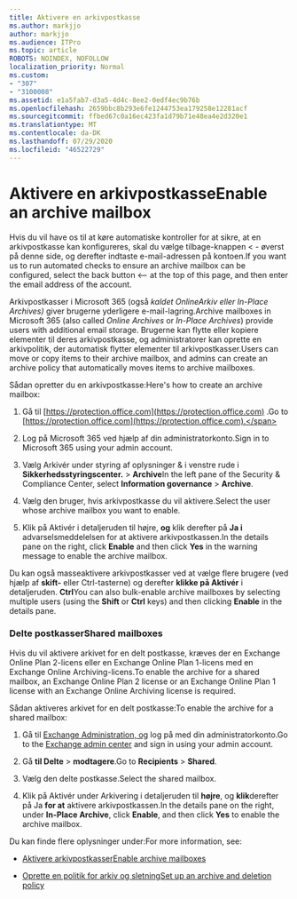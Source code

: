 ```yaml
---
title: Aktivere en arkivpostkasse
ms.author: markjjo
author: markjjo
ms.audience: ITPro
ms.topic: article
ROBOTS: NOINDEX, NOFOLLOW
localization_priority: Normal
ms.custom:
- "307"
- "3100008"
ms.assetid: e1a5fab7-d3a5-4d4c-8ee2-0edf4ec9b76b
ms.openlocfilehash: 2659bbc8b293e6fe1244753ea179258e12281acf
ms.sourcegitcommit: ffbed67c0a16ec423fa1d79b71e48ea4e2d320e1
ms.translationtype: MT
ms.contentlocale: da-DK
ms.lasthandoff: 07/29/2020
ms.locfileid: "46522729"
---
```

# <a name="enable-an-archive-mailbox"></a><span data-ttu-id="8d71a-102">Aktivere en arkivpostkasse</span><span class="sxs-lookup"><span data-stu-id="8d71a-102">Enable an archive mailbox</span></span>

<span data-ttu-id="8d71a-103">Hvis du vil have os til at køre automatiske kontroller for at sikre, at en arkivpostkasse kan konfigureres, skal du vælge tilbage-knappen < - øverst på denne side, og derefter indtaste e-mail-adressen på kontoen.</span><span class="sxs-lookup"><span data-stu-id="8d71a-103">If you want us to run automated checks to ensure an archive mailbox can be configured, select the back button <-- at the top of this page, and then enter the email address of the account.</span></span>

<span data-ttu-id="8d71a-104">Arkivpostkasser i Microsoft 365 (også *kaldet OnlineArkiv eller* *In-Place Archives)* giver brugerne yderligere e-mail-lagring.</span><span class="sxs-lookup"><span data-stu-id="8d71a-104">Archive mailboxes in Microsoft 365 (also called *Online Archives* or *In-Place Archives*) provide users with additional email storage.</span></span> <span data-ttu-id="8d71a-105">Brugerne kan flytte eller kopiere elementer til deres arkivpostkasse, og administratorer kan oprette en arkivpolitik, der automatisk flytter elementer til arkivpostkasser.</span><span class="sxs-lookup"><span data-stu-id="8d71a-105">Users can move or copy items to their archive mailbox, and admins can create an archive policy that automatically moves items to archive mailboxes.</span></span>
  
<span data-ttu-id="8d71a-106">Sådan opretter du en arkivpostkasse:</span><span class="sxs-lookup"><span data-stu-id="8d71a-106">Here's how to create an archive mailbox:</span></span>
  
1. <span data-ttu-id="8d71a-107">Gå til [https://protection.office.com](https://protection.office.com) .</span><span class="sxs-lookup"><span data-stu-id="8d71a-107">Go to [https://protection.office.com](https://protection.office.com).</span></span>

2. <span data-ttu-id="8d71a-108">Log på Microsoft 365 ved hjælp af din administratorkonto.</span><span class="sxs-lookup"><span data-stu-id="8d71a-108">Sign in to Microsoft 365 using your admin account.</span></span>

3. <span data-ttu-id="8d71a-109">Vælg Arkivér under styring af oplysninger &amp; i venstre rude i **Sikkerhedsstyringscenter.** \> **Archive**</span><span class="sxs-lookup"><span data-stu-id="8d71a-109">In the left pane of the Security &amp; Compliance Center, select **Information governance** \> **Archive**.</span></span>

4. <span data-ttu-id="8d71a-110">Vælg den bruger, hvis arkivpostkasse du vil aktivere.</span><span class="sxs-lookup"><span data-stu-id="8d71a-110">Select the user whose archive mailbox you want to enable.</span></span>

5. <span data-ttu-id="8d71a-111">Klik på Aktivér i detaljeruden til højre, **og** klik derefter på **Ja i** advarselsmeddelelsen for at aktivere arkivpostkassen.</span><span class="sxs-lookup"><span data-stu-id="8d71a-111">In the details pane on the right, click **Enable** and then click **Yes** in the warning message to enable the archive mailbox.</span></span>

<span data-ttu-id="8d71a-112">Du kan også masseaktivere arkivpostkasser ved at vælge flere brugere (ved hjælp af **skift-** eller Ctrl-tasterne) og derefter **klikke på Aktivér** i detaljeruden. **Ctrl**</span><span class="sxs-lookup"><span data-stu-id="8d71a-112">You can also bulk-enable archive mailboxes by selecting multiple users (using the **Shift** or **Ctrl** keys) and then clicking **Enable** in the details pane.</span></span>
  
### <a name="shared-mailboxes"></a><span data-ttu-id="8d71a-113">Delte postkasser</span><span class="sxs-lookup"><span data-stu-id="8d71a-113">Shared mailboxes</span></span>

<span data-ttu-id="8d71a-114">Hvis du vil aktivere arkivet for en delt postkasse, kræves der en Exchange Online Plan 2-licens eller en Exchange Online Plan 1-licens med en Exchange Online Archiving-licens.</span><span class="sxs-lookup"><span data-stu-id="8d71a-114">To enable the archive for a shared mailbox, an Exchange Online Plan 2 license or an Exchange Online Plan 1 license with an Exchange Online Archiving license is required.</span></span>  

<span data-ttu-id="8d71a-115">Sådan aktiveres arkivet for en delt postkasse:</span><span class="sxs-lookup"><span data-stu-id="8d71a-115">To enable the archive for a shared mailbox:</span></span>

1. <span data-ttu-id="8d71a-116">Gå til [Exchange Administration, og](https://outlook.office365.com/ecp) log på med din administratorkonto.</span><span class="sxs-lookup"><span data-stu-id="8d71a-116">Go to the [Exchange admin center](https://outlook.office365.com/ecp) and sign in using your admin account.</span></span>

2. <span data-ttu-id="8d71a-117">Gå **til Delte**  >  **modtagere**.</span><span class="sxs-lookup"><span data-stu-id="8d71a-117">Go to **Recipients** > **Shared**.</span></span>

3. <span data-ttu-id="8d71a-118">Vælg den delte postkasse.</span><span class="sxs-lookup"><span data-stu-id="8d71a-118">Select the shared mailbox.</span></span>

4. <span data-ttu-id="8d71a-119">Klik på Aktivér under Arkivering i detaljeruden til **højre**, og **klik**derefter på Ja **for at** aktivere arkivpostkassen.</span><span class="sxs-lookup"><span data-stu-id="8d71a-119">In the details pane on the right, under **In-Place Archive**, click **Enable**, and then click **Yes** to enable the archive mailbox.</span></span>

<span data-ttu-id="8d71a-120">Du kan finde flere oplysninger under:</span><span class="sxs-lookup"><span data-stu-id="8d71a-120">For more information, see:</span></span>
  
- [<span data-ttu-id="8d71a-121">Aktivere arkivpostkasser</span><span class="sxs-lookup"><span data-stu-id="8d71a-121">Enable archive mailboxes</span></span>](https://docs.microsoft.com/microsoft-365/compliance/enable-archive-mailboxes)

- [<span data-ttu-id="8d71a-122">Oprette en politik for arkiv og sletning</span><span class="sxs-lookup"><span data-stu-id="8d71a-122">Set up an archive and deletion policy</span></span>](https://docs.microsoft.com//office365/securitycompliance/set-up-an-archive-and-deletion-policy-for-mailboxes)
